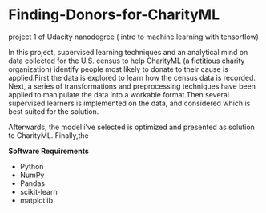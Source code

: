 # Finding-Donors-for-CharityML
 project 1 of Udacity nanodegree ( intro to machine learning with tensorflow)
 
In this project, supervised learning techniques and an analytical mind on data collected for the U.S. census to help CharityML (a fictitious charity organization) identify people most likely to donate to their cause is applied.First the data is explored to learn how the census data is recorded. Next, a series of transformations and preprocessing techniques have been applied to manipulate the data into a workable format.Then several supervised learners is implemented on the data, and considered which is best suited for the solution.

Afterwards, the model i’ve selected is optimized and presented as solution to CharityML. Finally,the

**Software Requirements**
- Python 
- NumPy
- Pandas
- scikit-learn
- matplotlib
